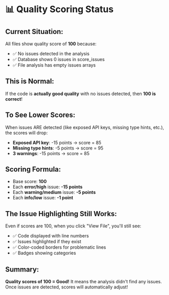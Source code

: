 # 📊 Quality Scoring Status

## Current Situation:

All files show quality score of **100** because:
- ✅ No issues detected in the analysis
- ✅ Database shows 0 issues in score_issues
- ✅ File analysis has empty issues arrays

## This is Normal:

If the code is **actually good quality** with no issues detected, then **100 is correct**!

## To See Lower Scores:

When issues ARE detected (like exposed API keys, missing type hints, etc.), the scores will drop:
- **Exposed API key**: -15 points → score = 85
- **Missing type hints**: -5 points → score = 95  
- **3 warnings**: -15 points → score = 85

## Scoring Formula:

- Base score: **100**
- Each **error/high** issue: **-15 points**
- Each **warning/medium** issue: **-5 points**
- Each **info/low** issue: **-1 point**

## The Issue Highlighting Still Works:

Even if scores are 100, when you click "View File", you'll still see:
- ✅ Code displayed with line numbers
- ✅ Issues highlighted if they exist
- ✅ Color-coded borders for problematic lines
- ✅ Badges showing categories

## Summary:

**Quality scores of 100 = Good!** It means the analysis didn't find any issues. Once issues are detected, scores will automatically adjust!
